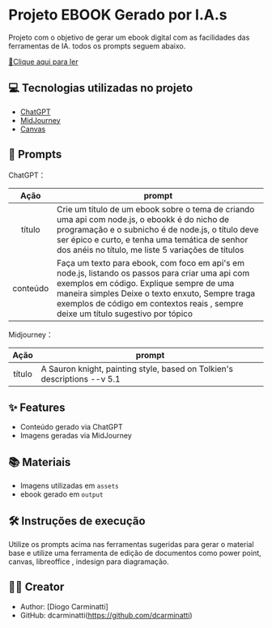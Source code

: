 # Projeto EBOOK Gerado por I.A.s

Projeto com o objetivo de gerar um ebook digital com as facilidades das ferramentas de IA. todos os prompts
seguem abaixo.

[📕Clique aqui para ler](https://github.com/dcarminatti/nodejs-the-fellowship-of-the-api/blob/main/output/Node.js%3A%20The%20Fellowship%20of%20the%20API.pdf)

## 💻 Tecnologias utilizadas no projeto

- [ChatGPT](https://chat.openai.com/) 
- [MidJourney](https://www.midjourney.com/app/)
- [Canvas](https://www.canva.com/)

## 🧠 Prompts


ChatGPT：

|   Ação   | prompt                                                                                                                                                                                                                                                                         |
| :------: | ------------------------------------------------------------------------------------------------------------------------------------------------------------------------------------------------------------------------------------------------------------------------------ |
|  título  | Crie um título de um ebook sobre o tema de criando uma api com node.js, o ebookk é do nicho de programação e o subnicho é de node.js, o título deve ser épico e curto, e tenha uma temática de senhor dos anéis no título, me liste 5 variações de títulos                                                        |
| conteúdo | Faça um texto para ebook, com foco em api's em node.js, listando os passos para criar uma api com exemplos em código. Explique sempre de uma maneira simples Deixe o texto enxuto, Sempre traga exemplos de código em contextos reais , sempre deixe um título sugestivo por tópico |


Midjourney：

|  Ação  | prompt                                                                                 |
| :----: | -------------------------------------------------------------------------------------- |
| título | A Sauron knight, painting style, based on Tolkien's descriptions --v 5.1 |

## ✨ Features

- Conteúdo gerado via ChatGPT
- Imagens geradas via MidJourney

## 📚 Materiais

- Imagens utilizadas em `assets`
- ebook gerado em `output`

## 🛠️ Instruções de execução

Utilize os prompts acima nas ferramentas sugeridas para gerar o material base e utilize uma ferramenta de edição de documentos como power point, canvas, libreoffice , indesign para diagramação.

## 👨‍💻 Creator
- Author: [Diogo Carminatti]
- GitHub: dcarminatti(https://github.com/dcarminatti)
